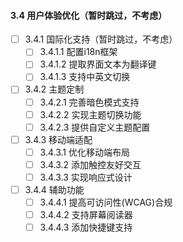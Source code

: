 #### 3.4 用户体验优化（暂时跳过，不考虑）
- [ ] 3.4.1 国际化支持（暂时跳过，不考虑）
  - [ ] 3.4.1.1 配置i18n框架
  - [ ] 3.4.1.2 提取界面文本为翻译键
  - [ ] 3.4.1.3 支持中英文切换

- [ ] 3.4.2 主题定制
  - [ ] 3.4.2.1 完善暗色模式支持
  - [ ] 3.4.2.2 实现主题切换功能
  - [ ] 3.4.2.3 提供自定义主题配置

- [ ] 3.4.3 移动端适配
  - [ ] 3.4.3.1 优化移动端布局
  - [ ] 3.4.3.2 添加触控友好交互
  - [ ] 3.4.3.3 实现响应式设计

- [ ] 3.4.4 辅助功能
  - [ ] 3.4.4.1 提高可访问性(WCAG)合规
  - [ ] 3.4.4.2 支持屏幕阅读器
  - [ ] 3.4.4.3 添加快捷键支持
